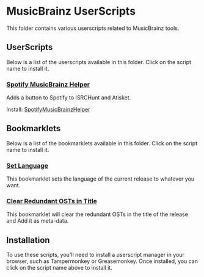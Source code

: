 # MusicBrainz UserScripts

This folder contains various userscripts related to MusicBrainz tools.

## UserScripts

Below is a list of the userscripts available in this folder. Click on the script name to install it.

### [Spotify MusicBrainz Helper](./SpotifyMusicBrainzHelper.md)

Adds a button to Spotify to ISRCHunt and Atisket.

Install: [SpotifyMusicBrainzHelper](https://github.com/Dr-Blank/userscripts/raw/main/musicbrainz/SpotifyMusicBrainzHelper.user.js)

## Bookmarklets

Below is a list of the bookmarklets available in this folder. Click on the script name to install it.

### [Set Language](./setLanguage.bookmarklet.md)

This bookmarklet sets the language of the current release to whatever you want.

### [Clear Redundant OSTs in Title](./redudantOST.bookmarklet.md)

This bookmarklet will clear the redundant OSTs in the title of the release and Add it as meta-data.

## Installation

To use these scripts, you'll need to install a userscript manager in your browser, such as Tampermonkey or Greasemonkey. Once installed, you can click on the script name above to install it.
